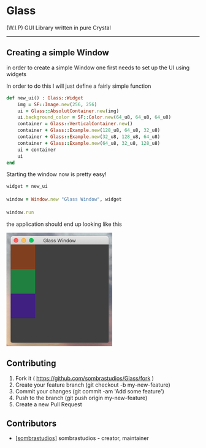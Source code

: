 # Glass

(W.I.P) GUI Library written in pure Crystal

---


## Creating a simple Window
in order to create a simple Window one first needs to set up the UI using widgets

In order to do this I will just define a fairly simple function
```ruby
def new_ui() : Glass::Widget
	img = SF::Image.new(256, 256)
	ui = Glass::AbsolutContainer.new(img)
	ui.background_color = SF::Color.new(64_u8, 64_u8, 64_u8)
	container = Glass::VerticalContainer.new()
	container + Glass::Example.new(128_u8, 64_u8, 32_u8)
	container + Glass::Example.new(32_u8, 128_u8, 64_u8)
	container + Glass::Example.new(64_u8, 32_u8, 128_u8)
	ui + container
	ui
end
```

Starting the window now is pretty easy!

```ruby
widget = new_ui

window = Window.new "Glass Window", widget

window.run
```

the application should end up looking like this

![Example Application](./img/example_window.png "Example Window")

## Contributing

1. Fork it ( https://github.com/sombrastudios/Glass/fork )
2. Create your feature branch (git checkout -b my-new-feature)
3. Commit your changes (git commit -am 'Add some feature')
4. Push to the branch (git push origin my-new-feature)
5. Create a new Pull Request

## Contributors

* [[sombrastudios]](https://github.com/sombrastudios) sombrastudios - creator, maintainer



